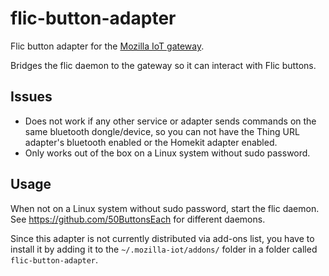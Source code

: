 # flic-button-adapter
Flic button adapter for the [Mozilla IoT gateway](https://iot.mozilla.org).

Bridges the flic daemon to the gateway so it can interact with Flic buttons.

## Issues
- Does not work if any other service or adapter sends commands on the same
  bluetooth dongle/device, so you can not have the Thing URL adapter's bluetooth
  enabled or the Homekit adapter enabled.
- Only works out of the box on a Linux system without sudo password.

## Usage
When not on a Linux system without sudo password, start the flic daemon. See
https://github.com/50ButtonsEach for different daemons.

Since this adapter is not currently distributed via add-ons list, you have to
install it by adding it to the `~/.mozilla-iot/addons/` folder in a folder called
`flic-button-adapter`.
